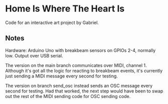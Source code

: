 Home Is Where The Heart Is
==========================

Code for an interactive art project by Gabriel.

Notes
-----

Hardware: Arduino Uno with breakbeam sensors on GPIOs 2-4, normally low. Output over USB serial.

The version on the main branch communicates over MIDI, channel 1. Although it's got all the logic for reacting to breakbeam events, it's currently just sending a MIDI message every second for testing.

The version on branch send_osc instead sends an OSC message every second for testing. Had that worked, the next step would have been to swap out the rest of the MIDI sending code for OSC sending code.


